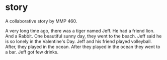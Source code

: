 # story
A collaborative story by MMP 460.

A very long time ago, there was a tiger named Jeff.
He had a friend lion.
And a Rabbit.
One beautiful sunny day, they went to the beach.
Jeff said he is so lonely in the Valentine's Day. 
Jeff and his friend played volleyball.
After, they played in the ocean.
After they played in the ocean they went to a bar.
Jeff got few drinks.